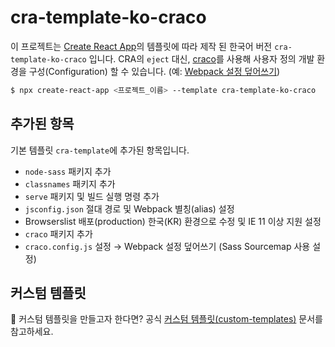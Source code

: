 # cra-template-ko-craco

이 프로젝트는 [Create React App](https://github.com/facebook/create-react-app)의 템플릿에 따라 제작 된 한국어 버전 `cra-template-ko-craco` 입니다.
CRA의 `eject` 대신, [craco](https://github.com/gsoft-inc/craco)를 사용해 사용자 정의 개발 환경을 구성(Configuration) 할 수 있습니다. (예: [Webpack 설정 덮어쓰기](https://github.com/gsoft-inc/craco/blob/master/packages/craco/README.md#overridewebpackconfig))

```sh
$ npx create-react-app <프로젝트_이름> --template cra-template-ko-craco
```

## 추가된 항목

기본 템플릿 `cra-template`에 추가된 항목입니다.

- `node-sass` 패키지 추가
- `classnames` 패키지 추가
- `serve` 패키지 및 빌드 실행 명령 추가
- `jsconfig.json` 절대 경로 및 Webpack 별칭(alias) 설정
- Browserslist 배포(production) 한국(KR) 환경으로 수정 및 IE 11 이상 지원 설정
- `craco` 패키지 추가
- `craco.config.js` 설정 → Webpack 설정 덮어쓰기 (Sass Sourcemap 사용 설정)


## 커스텀 템플릿

🤔 커스텀 템플릿을 만들고자 한다면? 공식 [커스텀 템플릿(custom-templates)](https://create-react-app.dev/docs/custom-templates/) 문서를 참고하세요.